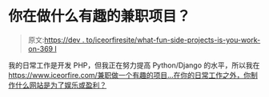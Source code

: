 # 你在做什么有趣的兼职项目？

> 原文:[https://dev . to/iceorfiresite/what-fun-side-projects-is-you-work-on-369 l](https://dev.to/iceorfiresite/what-fun-side-projects-are-you-working-on-369l)

我的日常工作是开发 PHP，但我正在努力提高 Python/Django 的水平，所以我在 https://www.iceorfire.com/兼职做一个有趣的项目...在你的日常工作之外，你制作什么网站是为了娱乐或盈利？